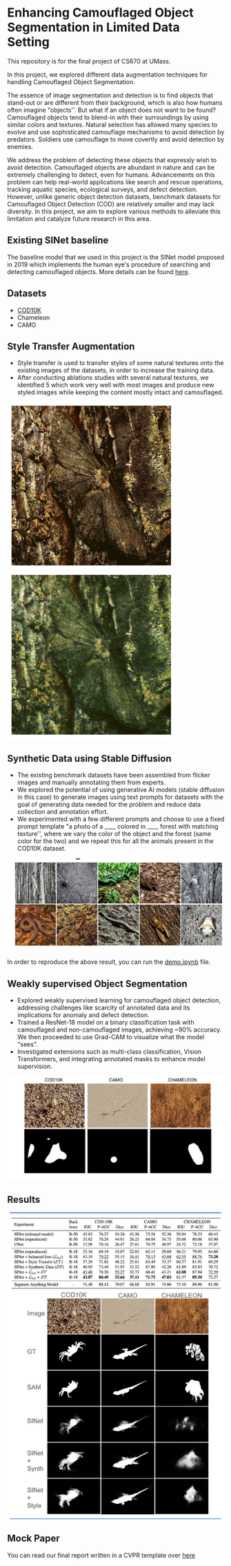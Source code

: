 
# Enhancing Camouflaged Object Segmentation in Limited Data Setting

This repository is for the final project of CS670 at UMass.

In this project, we explored different data augmentation techniques for handling Camouflaged Object Segmentation.

The essence of image segmentation and detection is to find objects that stand-out or are different from their background, which is also how humans often imagine "objects''. 
But what if an object does not want to be found? Camouflaged objects tend to blend-in with their surroundings by using similar colors and textures. Natural selection has allowed many species to evolve and use sophisticated camouflage mechanisms to avoid detection by predators. Soldiers use camouflage to move covertly and avoid detection by enemies. 

We address the problem of detecting these objects that expressly wish to avoid detection. Camouflaged objects are abundant in nature and can be extremely challenging to detect, even for humans. Advancements on this problem can help real-world applications like search and rescue operations, tracking aquatic species, ecological surveys, and defect detection. However, unlike generic object detection datasets, benchmark datasets for Camouflaged Object Detection (COD) are relatively smaller and may lack diversity. In this project, we aim to explore various methods to alleviate this limitation and catalyze future research in this area.

## Existing SINet baseline

The baseline model that we used in this project is the SINet model proposed in 2019 which implements the human eye's procedure of searching and detecting camouflaged objects. More details can be found [here](https://dengpingfan.github.io/pages/COD.html).

## Datasets
- [COD10K](https://dengpingfan.github.io/pages/COD.html)
- Chameleon
- CAMO

## Style Transfer Augmentation

- Style transfer is used to transfer styles of some natural textures onto the existing images of the datasets, in order to increase the training data.
- After conducting ablations studies with several natural textures, we identified 5 which work very well with most images and produce new styled images while keeping the content mostly intact and camouflaged.

![Original image](./demo/readme_assets/butterfly.png)
![Styled image](./demo/readme_assets/butterfly-style-transfer.png)

## Synthetic Data using Stable Diffusion

- The existing benchmark datasets have been assembled from flicker images and manually annotating them from experts.
- We explored the potential of using generative AI models (stable diffusion in this case) to generate images using text prompts for datasets with the goal of generating data needed for the problem and reduce data collection and annotation effort.
- We experimented with a few different prompts and choose to use a fixed prompt template "a photo of a ____ colored in  ____ forest with matching texture'', where we vary the color of the object and the forest (same color for the two) and we repeat this for all the animals present in the COD10K dataset. 

![Synthetic data](./demo/readme_assets/synthetic-dataset.png)

In order to reproduce the above result, you can run the [demo.ipynb](./demo.ipynb) file.

## Weakly supervised Object Segmentation

- Explored weakly supervised learning for camouflaged object detection, addressing challenges like scarcity of annotated data and its implications for anomaly and defect detection.
- Trained a ResNet-18 model on a binary classification task with camouflaged and non-camouflaged images, achieving ~90% accuracy. We then proceeded to use Grad-CAM to visualize what the model "sees".
- Investigated extensions such as multi-class classification, Vision Transformers, and integrating annotated masks to enhance model supervision.


![Weakly supervised object segmentation](./demo/readme_assets/weak-supervision.png)

## Results

![Results](./demo/readme_assets/results.png)

## Mock Paper

You can read our final report written in a CVPR template over [here](./demo/readme_assets/project-report.pdf)